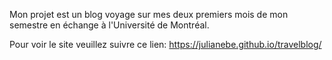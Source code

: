 Mon projet est un blog voyage sur mes deux premiers mois de mon semestre en échange à l'Université de Montréal. 

Pour voir le site veuillez suivre ce lien: https://julianebe.github.io/travelblog/
